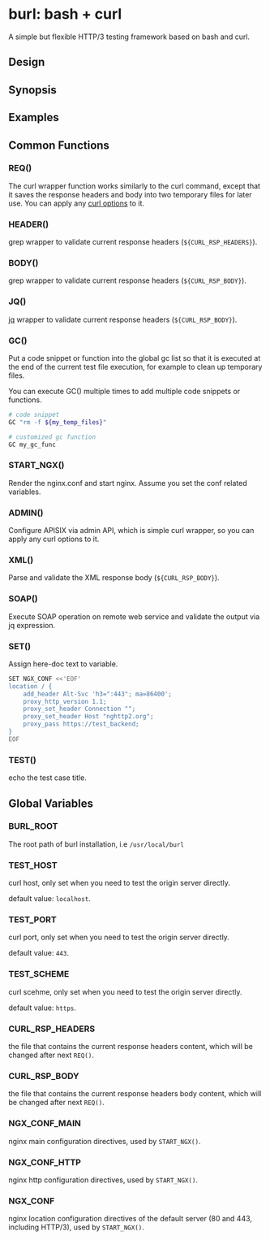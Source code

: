 # burl: bash + curl

A simple but flexible HTTP/3 testing framework based on bash and curl.

## Design

## Synopsis

## Examples

## Common Functions

### REQ()

The curl wrapper function works similarly to the curl command, except that it saves the response headers and body into two temporary files for later use.
You can apply any [curl options](https://curl.se/docs/manpage.html) to it.

### HEADER()

grep wrapper to validate current response headers (`${CURL_RSP_HEADERS}`).

### BODY()

grep wrapper to validate current response headers (`${CURL_RSP_BODY}`).

### JQ()

[jq](https://jqlang.github.io/jq/) wrapper to validate current response headers (`${CURL_RSP_BODY}`).

### GC()

Put a code snippet or function into the global gc list so that it is executed at the end of the current test file execution, for example to clean up temporary files.

You can execute GC() multiple times to add multiple code snippets or functions.

```bash
# code snippet
GC "rm -f ${my_temp_files}"

# customized gc function
GC my_gc_func
```

### START_NGX()

Render the nginx.conf and start nginx. Assume you set the conf related variables.

### ADMIN()

Configure APISIX via admin API, which is simple curl wrapper, so you can apply any curl options to it.

### XML()

Parse and validate the XML response body (`${CURL_RSP_BODY}`).

### SOAP()

Execute SOAP operation on remote web service and validate the output via jq expression.

### SET()

Assign here-doc text to variable.

```bash
SET NGX_CONF <<'EOF'
location / {
    add_header Alt-Svc 'h3=":443"; ma=86400';
    proxy_http_version 1.1;
    proxy_set_header Connection "";
    proxy_set_header Host "nghttp2.org";
    proxy_pass https://test_backend;
}
EOF
```

### TEST()

echo the test case title.

## Global Variables

### BURL_ROOT

The root path of burl installation, i.e `/usr/local/burl`

### TEST_HOST

curl host, only set when you need to test the origin server directly.

default value: `localhost`.

### TEST_PORT

curl port, only set when you need to test the origin server directly.

default value: `443`.

### TEST_SCHEME

curl scehme, only set when you need to test the origin server directly.

default value: `https`.

### CURL_RSP_HEADERS

the file that contains the current response headers content, which will be changed after next `REQ()`.

### CURL_RSP_BODY

the file that contains the current response headers body content, which will be changed after next `REQ()`.

### NGX_CONF_MAIN

nginx main configuration directives, used by `START_NGX()`.

### NGX_CONF_HTTP

nginx http configuration directives, used by `START_NGX()`.

### NGX_CONF

nginx location configuration directives of the default server (80 and 443, including HTTP/3), used by `START_NGX()`.
